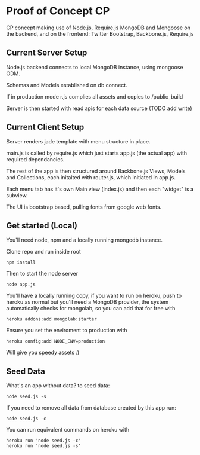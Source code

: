 Proof of Concept CP
===================

CP concept making use of Node.js, Require.js MongoDB and Mongoose on the backend, and on the frontend: Twitter Bootstrap, Backbone.js, Require.js


Current Server Setup
--------------------

Node.js backend connects to local MongoDB instance, using mongoose ODM.

Schemas and Models established on db connect.

If in production mode r.js complies all assets and copies to /public_build

Server is then started with read apis for each data source (TODO add write)


Current Client Setup
--------------------

Server renders jade template with menu structure in place.

main.js is called by require.js which just starts app.js (the actual app) with required dependancies.

The rest of the app is then structured around Backbone.js Views, Models and Collections, each initalted with router.js, which initiated in app.js.

Each menu tab has it's own Main view (index.js) and then each "widget" is a subview.

The UI is bootstrap based, pulling fonts from google web fonts.


Get started (Local)
-------------------

You'll need node, npm and a locally running mongodb instance.

Clone repo and run inside root

    npm install

Then to start the node server

    node app.js


You'll have a locally running copy, if you want to run on heroku, push to heroku as normal but you'll need a MongoDB provider, the system automatically checks for mongolab, so you can add that for free with

    heroku addons:add mongolab:starter

Ensure you set the enviroment to production with
    
    heroku config:add NODE_ENV=production

Will give you speedy assets :)

Seed Data
---------

What's an app without data? to seed data:

    node seed.js -s

If you need to remove all data from database created by this app run:

    node seed.js -c

You can run equivalent commands on heroku with

    heroku run 'node seed.js -c'
    heroku run 'node seed.js -s'
    









